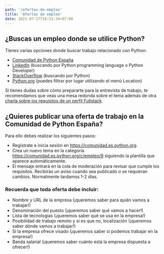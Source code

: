 ```yaml
---
path: '/ofertas-de-empleo'
title: 'Ofertas de empleo'
date: 2021-07-27T16:52:34+07:00
---
```


## ¿Buscas un empleo donde se utilice Python?

Tienes varias opciones donde buscar trabajo relacionado con Python:

- <a href="https://comunidad.es.python.org/c/empleo/9" target="_blank">Comunidad de Python España</a>
- <a href="https://www.linkedin.com/jobs/search/" target="_blank">LinkedIn</a> (buscando por Python programming language o Python Developer)
- <a href="https://stackoverflow.com/jobs" target="_blank">StackOverflow</a> (buscando por Python)
- <a href="https://www.python.org/jobs/" target="_blank">Python.org</a> (puedes filtrar por lugar utilizando el menú Location)

Si tienes dudas sobre cómo prepararte para la entrevista de trabajo, te recomendamos que veas una mesa redonda sobre el tema además de otra <a href="https://www.youtube.com/watch?v=_D-wcRYzsHo" target="_blank">charla sobre los requisitos de un perfil Fullstack</a>.

## ¿Quieres publicar una oferta de trabajo en la Comunidad de Python España?

Para ello debes realizar los siguientes pasos:

- Regístrate e inicia sesión en <a href="https://comunidad.es.python.org" target="_blank">https://comunidad.es.python.org</a>.
- Crea un nuevo tema en la categoría <a href="https://comunidad.es.python.org/c/empleo/9" target="_blank">https://comunidad.es.python.org/c/empleo/9</a> siguiendo la plantilla que aparece automáticamente.
- El mensaje entrará en la cola de moderación para revisar que cumple los requisitos. Recibirás un aviso cuando sea publicado o se requieran cambios. Normalmente tardamos 1-2 días.

### Recuerda que toda oferta debe incluir:

- Nombre y URL de la empresa (¡queremos saber para quién vamos a trabajar!)
- Denominación del puesto (¡queremos saber qué vamos a hacer!)
- Lista de tecnologías (¡queremos saber qué se usa en la empresa!)
- Posibilidad de trabajo remoto y si es que no, localización (¡queremos saber dónde vamos a trabajar!)
- Si la empresa ofrece visado (¡queremos saber si podemos trabajar en la empresa!)
- Banda salarial (¡queremos saber cuánto está la empresa dispuesta a ofrecer!)
